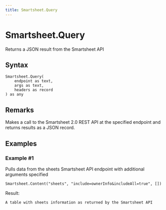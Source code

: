 ```yaml
---
title: Smartsheet.Query
---
```


# Smartsheet.Query


Returns a JSON result from the Smartsheet API


## Syntax

```powerquery
Smartsheet.Query(
    endpoint as text,
    args as text,
    headers as record
) as any
```


## Remarks

Makes a call to the Smartsheet 2.0 REST API at the specified endpoint and returns results as a JSON record.


## Examples

### Example #1 
Pulls data from the sheets Smartsheet API endpoint with additional arguments specified
```powerquery
Smartsheet.Content("sheets", "include=ownerInfo&includeAll=true", [])
```

Result: 
```powerquery
A table with sheets information as returned by the Smartsheet API
```




